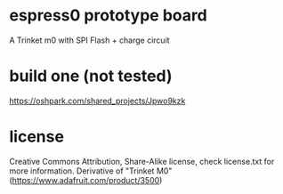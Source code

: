 # espress0 prototype board
A Trinket m0 with SPI Flash + charge circuit

# build one (not tested)
https://oshpark.com/shared_projects/Jpwo9kzk

# license
Creative Commons Attribution, Share-Alike license, check license.txt for more information. Derivative of "Trinket M0" (https://www.adafruit.com/product/3500)
